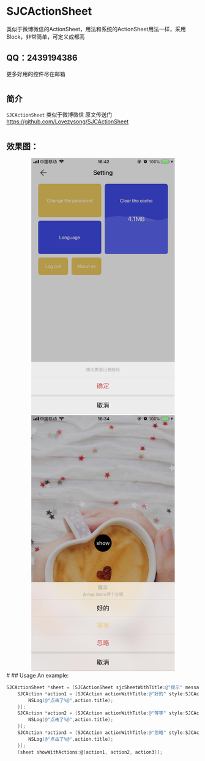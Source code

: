 # SJCActionSheet
类似于微博微信的ActionSheet，用法和系统的ActionSheet用法一样，采用Block，非常简单，可定义成都高
## QQ：2439194386
更多好用的控件尽在邮箱
#
## 简介
`SJCActionSheet` 类似于微博微信
原文传送门 https://github.com/Lovezysong/SJCActionSheet
#
## 效果图：
<div align=center><img width="375" height="667" src="https://github.com/aspirantman/SJCActionSheet/blob/master/WechatIMG357.jpeg?raw=true"/></div> <div align=center><img width="375" height="667" src="https://github.com/aspirantman/SJCActionSheet/blob/master/WechatIMG358.jpeg?raw=true"/></div>
#
## Usage
An example:

```objective-c
SJCActionSheet *sheet = [SJCActionSheet sjcSheetWithTitle:@"提示" message:@"去App Store评个分吧"];
    SJCAction *action1 = [SJCAction actionWithTitle:@"好的" style:SJCActionStyleDefault handler:^(SJCAction *action) {
        NSLog(@"点击了%@",action.title);
    }];
    SJCAction *action2 = [SJCAction actionWithTitle:@"等等" style:SJCActionStyleCancel handler:^(SJCAction *action) {
        NSLog(@"点击了%@",action.title);
    }];
    SJCAction *action3 = [SJCAction actionWithTitle:@"忽略" style:SJCActionStyleDestructive handler:^(SJCAction *action) {
        NSLog(@"点击了%@",action.title);
    }];
    [sheet showWithActions:@[action1, action2, action3]];

